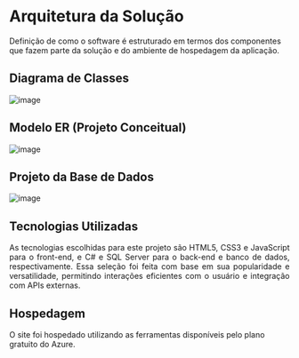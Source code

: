 # Arquitetura da Solução

Definição de como o software é estruturado em termos dos componentes que fazem parte da solução e do ambiente de hospedagem da aplicação.

## Diagrama de Classes
![image](https://github.com/ICEI-PUC-Minas-PMV-ADS/pmv-ads-2024-1-e2-proj-int-t5-quem-paga-quanto/assets/27873036/1dccb02c-e054-462c-b71e-84647e59f7b2)

## Modelo ER (Projeto Conceitual)
![image](https://github.com/ICEI-PUC-Minas-PMV-ADS/pmv-ads-2024-1-e2-proj-int-t5-quem-paga-quanto/assets/27873036/01da232e-8b8c-4940-a08d-ead30a677ecb)

## Projeto da Base de Dados
![image](https://github.com/ICEI-PUC-Minas-PMV-ADS/pmv-ads-2024-1-e2-proj-int-t5-quem-paga-quanto/assets/27873036/9e20a7b0-70fe-4477-81fe-6ec5b195602b)

## Tecnologias Utilizadas

<p align="justify">As tecnologias escolhidas para este projeto são HTML5, CSS3 e JavaScript para o front-end, e C# e SQL Server para o back-end e banco de dados, respectivamente. Essa seleção foi feita com base em sua popularidade e versatilidade, permitindo interações eficientes com o usuário e integração com APIs externas.</p>

## Hospedagem
O site foi hospedado utilizando as ferramentas disponíveis pelo plano gratuito do Azure.
